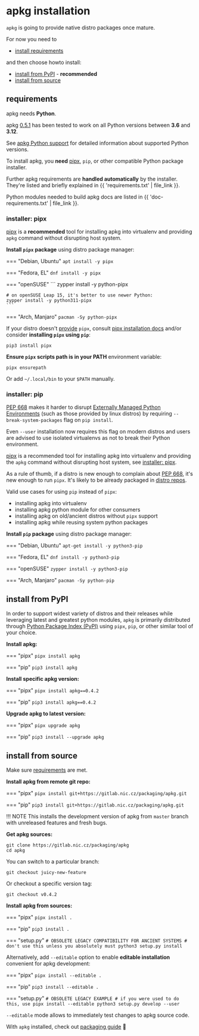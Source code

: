 # apkg installation

`apkg` is going to provide native distro packages once mature.

For now you need to

* [install requirements](#requirements)

and then choose howto install:

* [install from PyPI](#install-from-pypi) - **recommended**
* [install from source](#install-from-source)


## requirements

apkg needs **Python**.

apkg [0.5.1](news.md#apkg-051) has been tested to work on all Python versions
between **3.6** and **3.12**.

See [apkg Python support](platforms.md#python-support) for detailed information
about supported Python versions.

To install apkg, you **need** [pipx], `pip`, or other compatible Python package
installer.

Further apkg requirements are **handled automatically** by the installer.
They're listed and briefly explained in {{ 'requirements.txt' | file_link }}.

Python modules needed to build apkg docs are listed in
{{ 'doc-requirements.txt' | file_link }}.


### installer: pipx

[pipx] is a **recommended** tool for installing apkg into virtualenv and providing
`apkg` command without disrupting host system.


**Install `pipx` package** using distro package manager:

=== "Debian, Ubuntu"
    ```
    apt install -y pipx
    ```

=== "Fedora, EL"
    ```
    dnf install -y pipx
    ```

=== "openSUSE"
    ```
    zypper install -y python-pipx

    # on openSUSE Leap 15, it's better to use newer Python:
    zypper install -y python311-pipx
    ```

=== "Arch, Manjaro"
    ```
    pacman -Sy python-pipx
    ```

If your distro doesn't [provide][repology-pipx] `pipx`,
consult [pipx installation docs](https://pipx.pypa.io/stable/installation/) and/or
consider **installing `pipx` using `pip`**:

```
pip3 install pipx
```

**Ensure `pipx` scripts path is in your PATH** environment variable:

```
pipx ensurepath
```

Or add `~/.local/bin` to your `$PATH` manually.


### installer: pip

[PEP 668] makes it harder to disrupt
[Externally Managed Python Environments](https://packaging.python.org/en/latest/specifications/externally-managed-environments/)
(such as those provided by linux distros) by requiring `--break-system-packages`
flag on `pip install`.

Even `--user` installation now requires this flag on modern distros and users
are advised to use isolated virtualenvs as not to break their Python environment.

[pipx] is a recommended tool for installing apkg into virtualenv and providing the
`apkg` command without disrupting host system, see
[installer: pipx](#installer-pipx).

As a rule of thumb, if a distro is new enough to complain about [PEP 668], it's new enough to run `pipx`. It's likely to be already packaged in [distro repos][repology-pipx].

Valid use cases for using `pip` instead of `pipx`:

* installing apkg into virtualenv
* installing apkg python module for other consumers
* installing apkg on old/ancient distros without `pipx` support
* installing apkg while reusing system python packages

**Install `pip` package** using distro package manager:

=== "Debian, Ubuntu"
    ```
    apt-get install -y python3-pip
    ```

=== "Fedora, EL"
    ```
    dnf install -y python3-pip
    ```

=== "openSUSE"
    ```
    zypper install -y python3-pip
    ```

=== "Arch, Manjaro"
    ```
    pacman -Sy python-pip
    ```


## install from PyPI

In order to support widest variety of distros and their releases while
leveraging latest and greatest python modules, `apkg` is primarily distributed
through [Python Package Index (PyPI)](https://pypi.org/project/apkg/) using
`pipx`, `pip`, or other similar tool of your choice.


**Install apkg:**

=== "pipx"
    ```
    pipx install apkg
    ```

=== "pip"
    ```
    pip3 install apkg
    ```

**Install specific apkg version:**

=== "pipx"
    ```
    pipx install apkg==0.4.2
    ```

=== "pip"
    ```
    pip3 install apkg==0.4.2
    ```

**Upgrade apkg to latest version:**

=== "pipx"
    ```
    pipx upgrade apkg
    ```

=== "pip"
    ```
    pip3 install --upgrade apkg
    ```


## install from source

Make sure [requirements](#requirements) are met.


**Install apkg from remote git repo:**

=== "pipx"
    ```
    pipx install git+https://gitlab.nic.cz/packaging/apkg.git
    ```

=== "pip"
    ```
    pip3 install git+https://gitlab.nic.cz/packaging/apkg.git
    ```

!!! NOTE
    This installs the development version of apkg from `master` branch with
    unreleased features and fresh bugs.


**Get apkg sources:**

```
git clone https://gitlab.nic.cz/packaging/apkg
cd apkg
```

You can switch to a particular branch:

```
git checkout juicy-new-feature
```

Or checkout a specific version tag:

```
git checkout v0.4.2
```

**Install apkg from sources:**

=== "pipx"
    ```
    pipx install .
    ```

=== "pip"
    ```
    pip3 install .
    ```

=== "setup.py"
    ```
    # OBSOLETE LEGACY COMPATIBILITY FOR ANCIENT SYSTEMS
    # don't use this unless you absolutely must
    python3 setup.py install
    ```

Alternatively, add `--editable` option to enable
**editable installation** convenient for apkg development:

=== "pipx"
    ```
    pipx install --editable .
    ```

=== "pip"
    ```
    pip3 install --editable .
    ```

=== "setup.py"
    ```
    # OBSOLETE LEGACY EXAMPLE
    # if you were used to do this, use pipx install --editable
    python3 setup.py develop --user
    ```

`--editable` mode allows to immediately test changes to apkg source code.



With `apkg` installed, check out [packaging guide](guide.md) 📑


[PEP 668]: https://peps.python.org/pep-0668/
[pipx]: https://pipx.pypa.io/
[repology-pipx]: https://repology.org/project/pipx/versions
